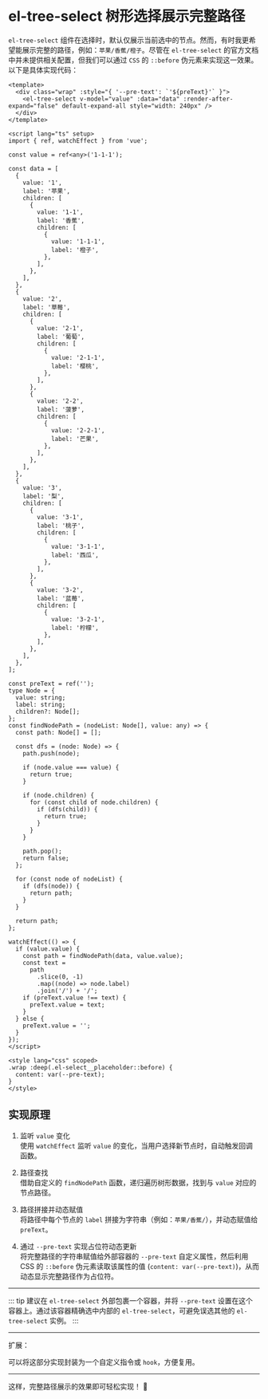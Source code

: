 # el-tree-select 树形选择展示完整路径

`el-tree-select` 组件在选择时，默认仅展示当前选中的节点。然而，有时我更希望能展示完整的路径，例如：`苹果/香蕉/橙子`。尽管在 `el-tree-select` 的官方文档中并未提供相关配置，但我们可以通过 `CSS` 的 `::before` 伪元素来实现这一效果。以下是具体实现代码：

```vue
<template>
  <div class="wrap" :style="{ '--pre-text': `'${preText}'` }">
    <el-tree-select v-model="value" :data="data" :render-after-expand="false" default-expand-all style="width: 240px" />
  </div>
</template>

<script lang="ts" setup>
import { ref, watchEffect } from 'vue';

const value = ref<any>('1-1-1');

const data = [
  {
    value: '1',
    label: '苹果',
    children: [
      {
        value: '1-1',
        label: '香蕉',
        children: [
          {
            value: '1-1-1',
            label: '橙子',
          },
        ],
      },
    ],
  },
  {
    value: '2',
    label: '草莓',
    children: [
      {
        value: '2-1',
        label: '葡萄',
        children: [
          {
            value: '2-1-1',
            label: '樱桃',
          },
        ],
      },
      {
        value: '2-2',
        label: '菠萝',
        children: [
          {
            value: '2-2-1',
            label: '芒果',
          },
        ],
      },
    ],
  },
  {
    value: '3',
    label: '梨',
    children: [
      {
        value: '3-1',
        label: '桃子',
        children: [
          {
            value: '3-1-1',
            label: '西瓜',
          },
        ],
      },
      {
        value: '3-2',
        label: '蓝莓',
        children: [
          {
            value: '3-2-1',
            label: '柠檬',
          },
        ],
      },
    ],
  },
];

const preText = ref('');
type Node = {
  value: string;
  label: string;
  children?: Node[];
};
const findNodePath = (nodeList: Node[], value: any) => {
  const path: Node[] = [];

  const dfs = (node: Node) => {
    path.push(node);

    if (node.value === value) {
      return true;
    }

    if (node.children) {
      for (const child of node.children) {
        if (dfs(child)) {
          return true;
        }
      }
    }

    path.pop();
    return false;
  };

  for (const node of nodeList) {
    if (dfs(node)) {
      return path;
    }
  }

  return path;
};

watchEffect(() => {
  if (value.value) {
    const path = findNodePath(data, value.value);
    const text =
      path
        .slice(0, -1)
        .map((node) => node.label)
        .join('/') + '/';
    if (preText.value !== text) {
      preText.value = text;
    }
  } else {
    preText.value = '';
  }
});
</script>

<style lang="css" scoped>
.wrap :deep(.el-select__placeholder::before) {
  content: var(--pre-text);
}
</style>
```

## 实现原理

1. 监听 `value` 变化  
   使用 `watchEffect` 监听 `value` 的变化，当用户选择新节点时，自动触发回调函数。

2. 路径查找  
   借助自定义的 `findNodePath` 函数，递归遍历树形数据，找到与 `value` 对应的节点路径。

3. 路径拼接并动态赋值  
   将路径中每个节点的 `label` 拼接为字符串（例如：`苹果/香蕉/`），并动态赋值给 `preText`。

4. 通过 `--pre-text` 实现占位符动态更新  
   将完整路径的字符串赋值给外部容器的 `--pre-text` 自定义属性，然后利用 CSS 的 `::before` 伪元素读取该属性的值 (`content: var(--pre-text)`)，从而动态显示完整路径作为占位符。

---

::: tip 
建议在 `el-tree-select` 外部包裹一个容器，并将 `--pre-text` 设置在这个容器上。通过该容器精确选中内部的 `el-tree-select`，可避免误选其他的 `el-tree-select` 实例。
:::

---

扩展：

可以将这部分实现封装为一个自定义指令或 `hook`，方便复用。

--- 

这样，完整路径展示的效果即可轻松实现！ 🎉
